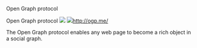 Open Graph protocol

Open Graph protocol
![](:/ef4143b773d9bee407ff0f35b57477b5)
![](../_resources/ec0c422835e1235d55cea36cf8ad683d.png)http://ogp.me/

The Open Graph protocol enables any web page to become a rich object in a social graph.